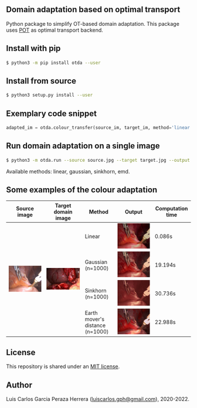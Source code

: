 Domain adaptation based on optimal transport
--------------------------------------------
Python package to simplify OT-based domain adaptation. This package uses [POT](https://pythonot.github.io/auto_examples/domain-adaptation/plot_otda_color_images.html) as optimal transport backend.

Install with pip
----------------

```bash
$ python3 -m pip install otda --user
```

Install from source
-------------------

```bash
$ python3 setup.py install --user
```

Exemplary code snippet
----------------------

```python                                                                                                      
adapted_im = otda.colour_transfer(source_im, target_im, method='linear', nsamples=1000)
```

Run domain adaptation on a single image
---------------------------------------

```bash
$ python3 -m otda.run --source source.jpg --target target.jpg --output output.jpg --method emd
```
Available methods: linear, gaussian, sinkhorn, emd.


Some examples of the colour adaptation
--------------------------------------

<table>
    <thead>
        <tr>
            <th>Source image</th>
            <th>Target domain image</th>
            <th>Method</th>
            <th>Output</th>
            <th>Computation time</th>
        </tr>
    </thead>
    <tbody>
        <tr>
            <td rowspan=5><img src="https://github.com/luiscarlosgph/ot-domain-adaptation/blob/main/images/source1.jpg?raw=true" width=640></td>
            <td rowspan=5><img src="https://github.com/luiscarlosgph/ot-domain-adaptation/blob/main/images/target1.jpg?raw=true" width=640></td>
        </tr>
        <tr>
            <td>Linear</td>
            <td><img src="https://github.com/luiscarlosgph/ot-domain-adaptation/blob/main/images/output1_linear.jpg?raw=true" width=640></td>
            <td>0.086s</td>
        </tr>
        <tr>
            <td>Gaussian (n=1000)</td>
            <td><img src="https://github.com/luiscarlosgph/ot-domain-adaptation/blob/main/images/output1_gaussian.jpg?raw=true" width=640></td>
            <td>19.194s</td>
        </tr>
        <tr>
            <td>Sinkhorn (n=1000)</td>
            <td><img src="https://github.com/luiscarlosgph/ot-domain-adaptation/blob/main/images/output1_sinkhorn.jpg?raw=true" width=640></td>
            <td>30.736s</td>
        </tr>
        <tr>
            <td>Earth mover's distance (n=1000)</td>
            <td><img src="https://github.com/luiscarlosgph/ot-domain-adaptation/blob/main/images/output1_emd.jpg?raw=true" width=640></td>
            <td>22.988s</td>
        </tr>
    </tbody>
</table>


License
-------

This repository is shared under an [MIT license](https://github.com/luiscarlosgph/ot-domain-adaptation/blob/main/LICENSE).


Author
------

Luis Carlos Garcia Peraza Herrera (luiscarlos.gph@gmail.com), 2020-2022.
